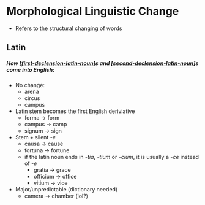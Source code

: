 # Morphological Linguistic Change
* Refers to the structural changing of words

## Latin
##### How [[first-declension-latin-noun]]s and [[second-declension-latin-noun]]s come into English:
* No change:
  * arena
  * circus
  * campus
* Latin stem becomes the first English deriviative
  * forma -> form
  * campus -> camp
  * signum -> sign
* Stem + silent *-e*
  * causa -> cause
  * fortuna -> fortune  
  * if the latin noun ends in *-tia*, *-tium* or *-cium*, it is usually a *-ce* instead of *-e*  
    * gratia -> grace
    * officium -> office
    * vitium -> vice
* Major/unpredictable (dictionary needed)
  * camera -> chamber (lol?)

  






[//begin]: # "Autogenerated link references for markdown compatibility"
[first-declension-latin-noun]: first-declension-latin-noun "First Declension Latin Noun"
[second-declension-latin-noun]: second-declension-latin-noun "Second Declension Latin Noun"
[//end]: # "Autogenerated link references"